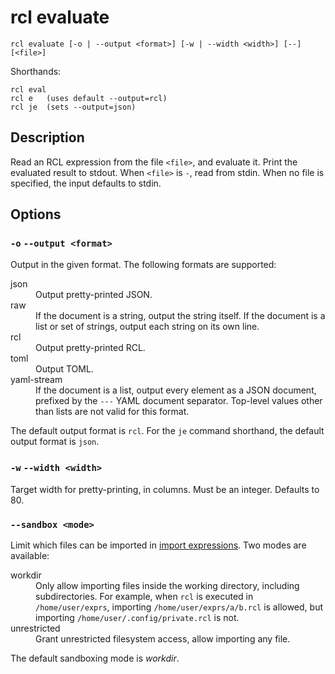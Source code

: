 # rcl evaluate

    rcl evaluate [-o | --output <format>] [-w | --width <width>] [--] [<file>]

Shorthands:

    rcl eval
    rcl e   (uses default --output=rcl)
    rcl je  (sets --output=json)

## Description

Read an <abbr>RCL</abbr> expression from the file `<file>`, and evaluate it.
Print the evaluated result to stdout. When `<file>` is `-`, read from stdin.
When no file is specified, the input defaults to stdin.

## Options

### `-o` `--output <format>`

Output in the given format. The following formats are supported:

<dl>
  <dt>json</dt>
  <dd>Output pretty-printed <abbr>JSON</abbr>.</dd>

  <dt>raw</dt>
  <dd>If the document is a string, output the string itself. If the document is
  a list or set of strings, output each string on its own line.</dd>

  <dt>rcl</dt>
  <dd>Output pretty-printed <abbr>RCL</abbr>.</dd>

  <dt>toml</dt>
  <dd>Output <abbr>TOML</abbr>.</dd>

  <dt>yaml-stream</dt>
  <dd>If the document is a list, output every element as a <abbr>JSON</abbr>
  document, prefixed by the <code>---</code> <abbr>YAML</abbr> document
  separator. Top-level values other than lists are not valid for this format.</dd>
</dl>

The default output format is `rcl`. For the `je` command shorthand, the default
output format is `json`.

### `-w` `--width <width>`

Target width for pretty-printing, in columns. Must be an integer. Defaults to 80.

### `--sandbox <mode>`

Limit which files can be imported in [import expressions](imports.md#security).
Two modes are available:

<dl>
  <dt>workdir</dt>
  <dd>Only allow importing files inside the working directory, including
  subdirectories. For example, when <code>rcl</code> is executed in
  <code>/home/user/exprs</code>, importing <code>/home/user/exprs/a/b.rcl</code>
  is allowed, but importing <code>/home/user/.config/private.rcl</code> is not.
  </dd>
  <dt>unrestricted</dt>
  <dd>Grant unrestricted filesystem access, allow importing any file.</dd>
</dl>

The default sandboxing mode is _workdir_.
